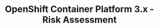 ---
permalink: /product-documents/ocp3/nist-800-53/ra/
layout: control_family
title: OpenShift Container Platform 3.x - Risk Assessment
category: Product Documents
lead: |
  Control responses for NIST 800-53 rev4.
subnav:
  data: components.ocp3.satisfies
  href: ['#%', control_key]
  text: control_key
product_info:
  name: OpenShift Container Platform 3.x
  opencontrol_component: ocp3
  control_family_shorthand: RA
---